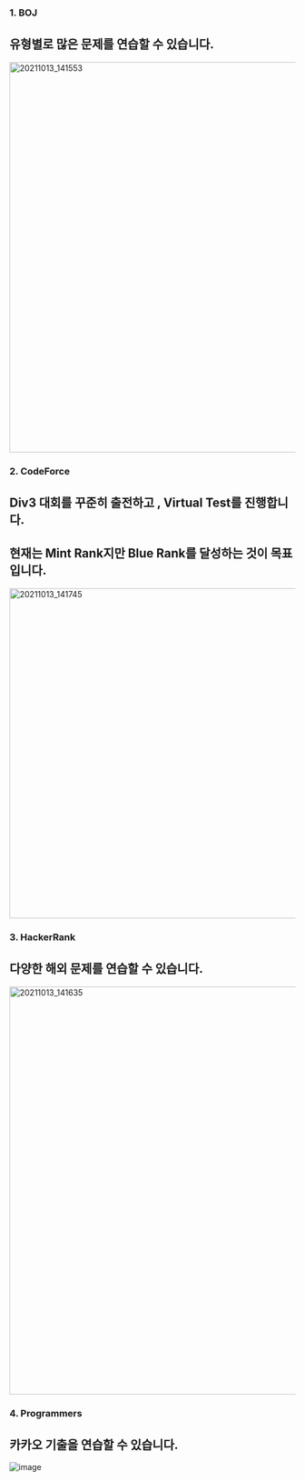 ### 1. BOJ
## 유형별로 많은 문제를 연습할 수 있습니다.
<img width="687" alt="20211013_141553" src="https://user-images.githubusercontent.com/55792986/137071709-a233d1d3-6ba2-4b32-954e-92f7320f372d.png">

### 2. CodeForce
## Div3 대회를 꾸준히 출전하고 , Virtual Test를 진행합니다.
## 현재는 Mint Rank지만 Blue Rank를 달성하는 것이 목표입니다.
<img width="581" alt="20211013_141745" src="https://user-images.githubusercontent.com/55792986/137071715-55fce8b1-2361-40c0-896a-3aceb655f36f.png">

### 3. HackerRank
## 다양한 해외 문제를 연습할 수 있습니다.
<img width="718" alt="20211013_141635" src="https://user-images.githubusercontent.com/55792986/137071713-6af047a2-fb7d-4b93-ac3a-fbcb8f690631.png">

### 4. Programmers
## 카카오 기출을 연습할 수 있습니다.
![image](https://user-images.githubusercontent.com/55792986/137072009-b9c1f59c-482a-46ef-8658-9380db84aa52.png)
